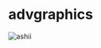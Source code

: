 # advgraphics

![ashii](https://user-images.githubusercontent.com/32450751/190892491-c9d1f7cd-4c60-4692-aa8f-68e8ef03a762.gif)
